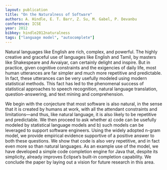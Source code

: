 ```yaml
---
layout: publication
title: "On the Naturalness of Software"
authors: A. Hindle, E. T. Barr, Z. Su, M. Gabel, P. Devanbu
conference: ICSE
year: 2012
bibkey: hindle2012naturalness
tags: ["language model", "autocomplete"]
---
```

Natural languages like English are rich, complex,
and powerful. The highly creative and graceful use of languages
like English and Tamil, by masters like Shakespeare and
Avvaiyar, can certainly delight and inspire. But in practice,
given cognitive constraints and the exigencies of daily life, most
human utterances are far simpler and much more repetitive
and predictable. In fact, these utterances can be very usefully
modeled using modern statistical methods. This fact has led
to the phenomenal success of statistical approaches to speech
recognition, natural language translation, question-answering,
and text mining and comprehension.

We begin with the conjecture that most software is also
natural, in the sense that it is created by humans at work,
with all the attendant constraints and limitations—and thus,
like natural language, it is also likely to be repetitive and
predictable. We then proceed to ask whether a) code can
be usefully modeled by statistical language models and b)
such models can be leveraged to support software engineers.
Using the widely adopted n-gram model, we provide empirical
evidence supportive of a positive answer to both these questions.
We show that code is also very repetitive, and in fact even more
so than natural languages. As an example use of the model,
we have developed a simple code completion engine for Java
that, despite its simplicity, already improves Eclipse’s built-in
completion capability. We conclude the paper by laying out a
vision for future research in this area.

